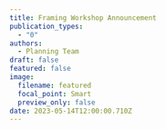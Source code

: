 ```yaml
---
title: Framing Workshop Announcement
publication_types:
  - "0"
authors:
  - Planning Team
draft: false
featured: false
image:
  filename: featured
  focal_point: Smart
  preview_only: false
date: 2023-05-14T12:00:00.710Z
---
```

